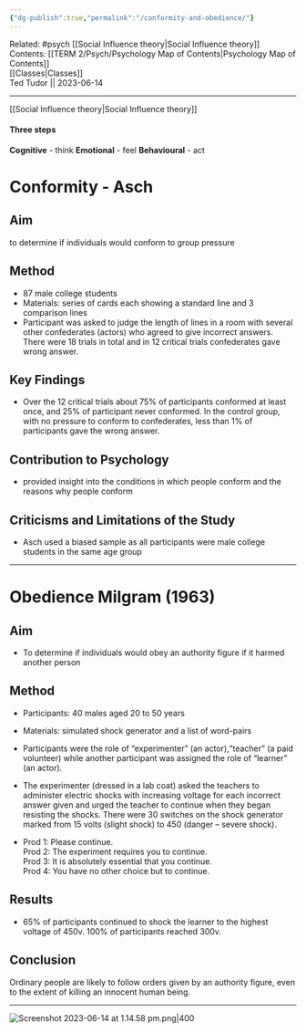 ```yaml
---
{"dg-publish":true,"permalink":"/conformity-and-obedience/"}
---
```


Related: #psych [[Social Influence theory\|Social Influence theory]]  
Contents: [[TERM 2/Psych/Psychology Map of Contents\|Psychology Map of Contents]]  
[[Classes\|Classes]]  
Ted Tudor || 2023-06-14
***
[[Social Influence theory\|Social Influence theory]]

#### Three steps
**Cognitive** - think
**Emotional** - feel
**Behavioural** - act

# Conformity - Asch

## Aim

to determine if individuals would conform to group pressure 

## Method

- 87 male college students 
- Materials: series of cards each showing a standard line and 3 comparison lines
- Participant was asked to judge the length of lines in a room with several other confederates (actors) who agreed to give incorrect answers. There were 18 trials in total and in 12 critical trials confederates gave wrong answer.

## Key Findings

- Over the 12 critical trials about 75% of participants conformed at least once, and 25% of participant never conformed. In the control group, with no pressure to conform to confederates, less than 1% of participants gave the wrong answer.

## Contribution to Psychology

- provided insight into the conditions in which people conform and the reasons why people conform

## Criticisms and Limitations of the Study

- Asch used a biased sample as all participants were male college students in the same age group

---

# Obedience Milgram (1963)

## Aim

- To determine if individuals would obey an authority figure if it harmed another person

## Method

- Participants: 40 males aged 20 to 50 years
- Materials: simulated shock generator and a list of word-pairs

- Participants were the role of “experimenter” (an actor),“teacher” (a paid volunteer) while another participant was assigned the role of “learner” (an actor).

- The experimenter (dressed in a lab coat) asked the teachers to administer electric shocks with increasing voltage for each incorrect answer given and urged the teacher to continue when they began resisting the shocks. There were 30 switches on the shock generator marked from 15 volts (slight shock) to 450 (danger – severe shock).
- Prod 1: Please continue.  
    Prod 2: The experiment requires you to continue.  
    Prod 3: It is absolutely essential that you continue.  
    Prod 4: You have no other choice but to continue.

## Results

- 65% of participants continued to shock the learner to the highest voltage of 450v. 100% of participants reached 300v.

## Conclusion

Ordinary people are likely to follow orders given by an authority figure, even to the extent of killing an innocent human being.

---

![Screenshot 2023-06-14 at 1.14.58 pm.png|400](/img/user/Screenshot%202023-06-14%20at%201.14.58%20pm.png)